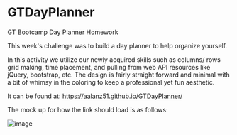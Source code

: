 # GTDayPlanner
GT Bootcamp Day Planner Homework

This week's challenge was to build a day planner to help organize yourself.

In this activity we utilize our newly acquired skills such as columns/ rows grid making, time placement, and pulling from web API resources like jQuery, bootstrap, etc. The design is fairly straight forward and minimal with a bit of whimsy in the coloring to keep a professional yet fun aesthetic.

It can be found at: https://aalanz51.github.io/GTDayPlanner/

The mock up for how the link should load is as follows:

![image](https://user-images.githubusercontent.com/92745804/144538820-5ef0681b-bed8-4151-8e62-6ab3f55f374c.png)
